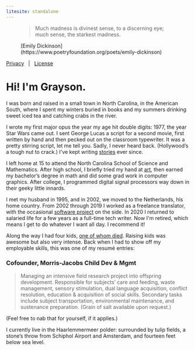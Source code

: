 ```yaml
---
litesite: standalone
---
```


<figure>

>Much madness is divinest sense, to a discerning eye; \
much sense, the starkest madness.

<figcaption>
[Emily Dickinson](https://www.poetryfoundation.org/poets/emily-dickinson)
</figcaption>
</figure>

<nav>
<a href="HOME_URL_PHprivacy.html">Privacy</a> &nbsp; | &nbsp; <a href="HOME_URL_PHlicense.html">License</a>
</nav>

# Hi! I'm Grayson.
I was born and raised in a small town in North Carolina, in the American South, where I spent my winters buried in books and my summers drinking sweet iced tea and catching crabs in the river.

I wrote my first major opus the year my age hit double digits: 1977, the year Star Wars came out. I sent George Lucas a script for a second movie, first written by hand and then pecked out on the classroom typewriter. It was a pretty stirring script, let me tell you. Sadly, I never heard back. (Hollywood’s a tough nut to crack.) I've kept writing [stories](DOMAIN_URL_PHstories/) ever since.

I left home at 15 to attend the North Carolina School of Science and Mathematics. After high school, I briefly tried my hand at [art](DOMAIN_URL_PHdrawings.html), then earned my bachelor’s degree in math and did some grad work in computer graphics. After college, I programmed digital signal processors way down in their geeky little innards.

I met my husband in 1995, and in 2002, we moved to the Netherlands, his home country. From 2002 through 2019 I worked as a freelance translator, with the occasional [software project](DOMAIN_URL_PHcode.html) on the side. In 2020 I returned to salaried life for a few years as a full-time tech writer. Now I'm retired, which means I get to do whatever I want all day. I recommend it!

Along the way I had four kids, [one of whom died](DOMAIN_URL_PHcancer-blog/). Raising kids was awesome but also very intense. Back when I had to show off my employable skills, this was one of my resumé entries:

<aside>

### Cofounder, Morris-Jacobs Child Dev & Mgmt

>Managing an intensive field
research project into offspring
development. Responsible for
subjects’ care and feeding, waste
management, sensory stimulation,
dual language acquisition, conflict
resolution, education & acquisition
of social skills. Secondary tasks
include subject transportation,
environmental maintenance, and
sustenance preparation. (Grain of
salt available upon request.)

</aside>

(Feel free to nab that for yourself, if it applies.)

I currently live in the Haarlemmermeer polder: surrounded by tulip fields, a stone’s throw from Schiphol Airport and Amsterdam, and fourteen feet below sea level.




